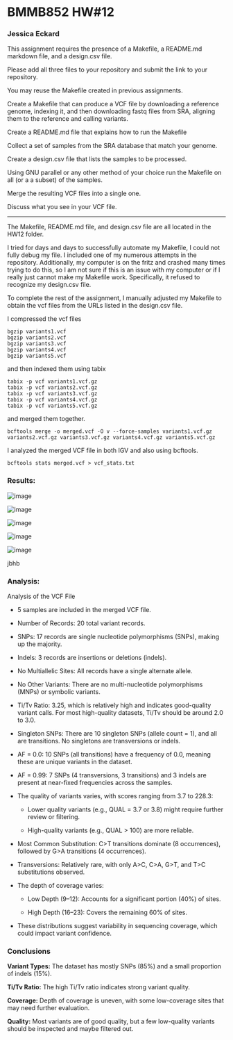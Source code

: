 # BMMB852 HW#12

### Jessica Eckard

This assignment requires the presence of a Makefile, a README.md markdown file, and a design.csv file. 

Please add all three files to your repository and submit the link to your repository. 

You may reuse the Makefile created in previous assignments. 

Create a Makefile that can produce a VCF file by downloading a reference genome, indexing it, and then downloading fastq files from SRA, aligning them to the reference and calling variants. 

Create a README.md file that explains how to run the Makefile 

Collect a set of samples from the SRA database that match your genome. 

Create a design.csv file that lists the samples to be processed. 

Using GNU parallel or any other method of your choice run the Makefile on all (or a a subset) of the samples.

Merge the resulting VCF files into a single one. 

Discuss what you see in your VCF file. 

----------------- 

The Makefile, README.md file, and design.csv file are all located in the HW12 folder.  

I tried for days and days to successfully automate my Makefile, I could not fully debug my file. I included one of my numerous attempts in the repository. Additionally, my computer is on the fritz and crashed many times trying to do this, so I am not sure if this is an issue with my computer or if I really just cannot make my Makefile work. Specifically, it refused to recognize my design.csv file.

To complete the rest of the assignment, I manually adjusted my Makefile to obtain the vcf files from the URLs listed in the design.csv file.

I compressed the vcf files

	bgzip variants1.vcf 
	bgzip variants2.vcf 
	bgzip variants3.vcf 
	bgzip variants4.vcf 
	bgzip variants5.vcf 

and then indexed them using tabix

	tabix -p vcf variants1.vcf.gz 
	tabix -p vcf variants2.vcf.gz
	tabix -p vcf variants3.vcf.gz 
	tabix -p vcf variants4.vcf.gz 
	tabix -p vcf variants5.vcf.gz 

and merged them together.

	bcftools merge -o merged.vcf -O v --force-samples variants1.vcf.gz variants2.vcf.gz variants3.vcf.gz variants4.vcf.gz variants5.vcf.gz 

I analyzed the merged VCF file in both IGV and also using bcftools.

	bcftools stats merged.vcf > vcf_stats.txt 

### Results: 

![image](https://github.com/user-attachments/assets/22d8112e-a25b-4d03-b5d4-57c4a59dc1fe)

![image](https://github.com/user-attachments/assets/692efc20-2036-4915-8337-bcc65f9d66a7)

![image](https://github.com/user-attachments/assets/3b91a0d4-fa79-4f04-a0c6-344147301ea5)

![image](https://github.com/user-attachments/assets/eb87ab1a-04be-4ecc-967d-6f1ceb1a3c06)

![image](https://github.com/user-attachments/assets/3e42e4ba-adb4-4c83-a56d-26366c0a4c3e)

jbhb

### Analysis:

Analysis of the VCF File 

- 5 samples are included in the merged VCF file. 

- Number of Records: 20 total variant records. 

- SNPs: 17 records are single nucleotide polymorphisms (SNPs), making up the majority. 

- Indels: 3 records are insertions or deletions (indels). 

- No Multiallelic Sites: All records have a single alternate allele. 

- No Other Variants: There are no multi-nucleotide polymorphisms (MNPs) or symbolic variants. 

- Ti/Tv Ratio: 3.25, which is relatively high and indicates good-quality variant calls. For most high-quality datasets, Ti/Tv should be around 2.0 to 3.0. 

- Singleton SNPs: There are 10 singleton SNPs (allele count = 1), and all are transitions. No singletons are transversions or indels. 

- AF = 0.0: 10 SNPs (all transitions) have a frequency of 0.0, meaning these are unique variants in the dataset. 

- AF = 0.99: 7 SNPs (4 transversions, 3 transitions) and 3 indels are present at near-fixed frequencies across the samples. 

- The quality of variants varies, with scores ranging from 3.7 to 228.3: 

	- Lower quality variants (e.g., QUAL = 3.7 or 3.8) might require further review or filtering. 

	- High-quality variants (e.g., QUAL > 100) are more reliable. 

- Most Common Substitution: C>T transitions dominate (8 occurrences), followed by G>A transitions (4 occurrences). 

- Transversions: Relatively rare, with only A>C, C>A, G>T, and T>C substitutions observed. 

- The depth of coverage varies: 
	- Low Depth (9–12): Accounts for a significant portion (40%) of sites. 

	- High Depth (16–23): Covers the remaining 60% of sites. 

- These distributions suggest variability in sequencing coverage, which could impact variant confidence. 

 

### Conclusions 

**Variant Types:** The dataset has mostly SNPs (85%) and a small proportion of indels (15%). 

**Ti/Tv Ratio:** The high Ti/Tv ratio indicates strong variant quality. 

**Coverage:** Depth of coverage is uneven, with some low-coverage sites that may need further evaluation. 

**Quality:** Most variants are of good quality, but a few low-quality variants should be inspected and maybe filtered out.

 

 

 

 

 

